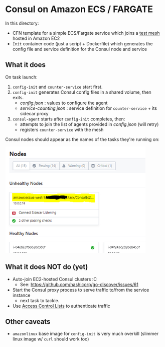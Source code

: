 # Consul on Amazon ECS / FARGATE

In this directory:
* CFN template for a simple ECS/Fargate service which joins a [test mesh](../mesh-templates) hosted in Amazon EC2
* `Init` container code (just a script + Dockerfile) which generates the config file and service definition for the Consul node and service

## What it does

On task launch:

1. `config-init` and `counter-service` start first.
2. `config-init` generates Consul config files in a shared volume, then exits.
    * _config.json_ : values to configure the agent
    * _service-counting.json_ : service definition for `counter-service` + its sidecar proxy
3. `consul-agent` starts after `config-init` completes, then:
    * attempts to join the list of agents provided in _config.json_ (will retry)
    * registers `counter-service` with the mesh 

Consul nodes should appear as the names of the tasks they're running on:

![node](../images/fargate_node.PNG)


## What it does NOT do (yet)
* Auto-join EC2-hosted Consul clusters :C
    * See: https://github.com/hashicorp/go-discover/issues/61
* Start the Consul proxy process to serve traffic to/from the service instance
    * next task to tackle.
* Use [Access Control Lists](https://www.consul.io/docs/security/acl) to authenticate traffic


## Other caveats
* `amazonlinux` base image for `config-init` is very much overkill (slimmer linux image w/ `curl` should work too)
